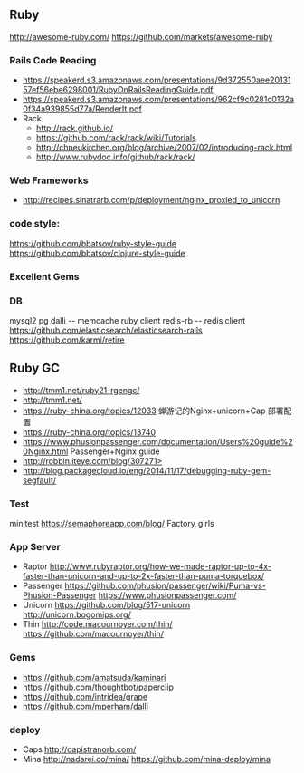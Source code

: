 ## Ruby
http://awesome-ruby.com/
https://github.com/markets/awesome-ruby

### Rails Code Reading
- <https://speakerd.s3.amazonaws.com/presentations/9d372550aee2013157ef56ebe6298001/RubyOnRailsReadingGuide.pdf>
- <https://speakerd.s3.amazonaws.com/presentations/962cf9c0281c0132a0f34a939855d77a/RenderIt.pdf>
- Rack 
  - <http://rack.github.io/> 
  - <https://github.com/rack/rack/wiki/Tutorials>
  - <http://chneukirchen.org/blog/archive/2007/02/introducing-rack.html> 
  - <http://www.rubydoc.info/github/rack/rack/>

### Web Frameworks
  - <http://recipes.sinatrarb.com/p/deployment/nginx_proxied_to_unicorn>

### code style:

https://github.com/bbatsov/ruby-style-guide
https://github.com/bbatsov/clojure-style-guide

### Excellent Gems

### DB
mysql2
pg
dalli -- memcache ruby client
redis-rb -- redis client
https://github.com/elasticsearch/elasticsearch-rails 
https://github.com/karmi/retire

## Ruby GC
- <http://tmm1.net/ruby21-rgengc/>
- <http://tmm1.net/>
- <https://ruby-china.org/topics/12033> 蝉游记的Nginx+unicorn+Cap 部署配置
- <https://ruby-china.org/topics/13740>
- <https://www.phusionpassenger.com/documentation/Users%20guide%20Nginx.html>  Passenger+Nginx guide
- http://robbin.iteye.com/blog/307271>
- <http://blog.packagecloud.io/eng/2014/11/17/debugging-ruby-gem-segfault/>


### Test
minitest https://semaphoreapp.com/blog/
Factory_girls

### App Server
- Raptor <http://www.rubyraptor.org/how-we-made-raptor-up-to-4x-faster-than-unicorn-and-up-to-2x-faster-than-puma-torquebox/>
- Passenger <https://github.com/phusion/passenger/wiki/Puma-vs-Phusion-Passenger>  <https://www.phusionpassenger.com/>
- Unicorn <https://github.com/blog/517-unicorn>   <http://unicorn.bogomips.org/>
- Thin <http://code.macournoyer.com/thin/>   <https://github.com/macournoyer/thin/>


### Gems
- <https://github.com/amatsuda/kaminari>
- <https://github.com/thoughtbot/paperclip>
- <https://github.com/intridea/grape>
- <https://github.com/mperham/dalli>

### deploy 
- Caps <http://capistranorb.com/>
- Mina <http://nadarei.co/mina/> <https://github.com/mina-deploy/mina>

